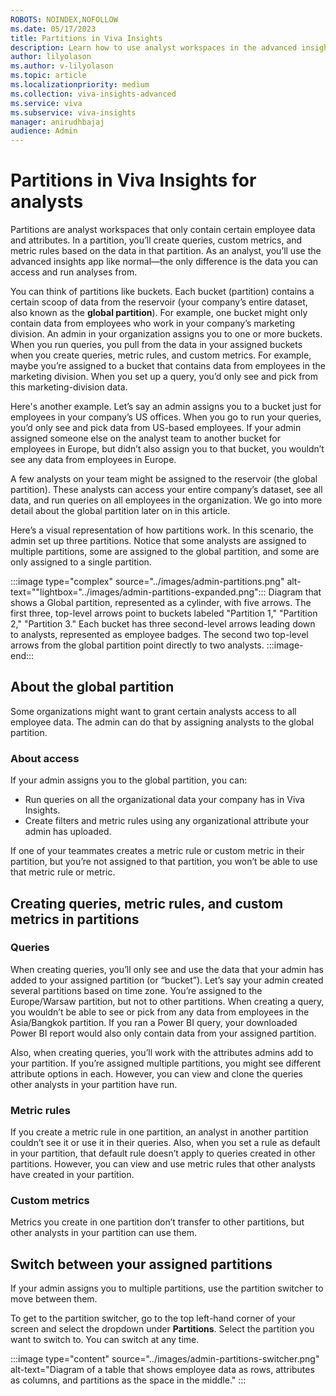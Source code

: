```yaml
---
ROBOTS: NOINDEX,NOFOLLOW
ms.date: 05/17/2023
title: Partitions in Viva Insights
description: Learn how to use analyst workspaces in the advanced insights app.
author: lilyolason
ms.author: v-lilyolason
ms.topic: article
ms.localizationpriority: medium
ms.collection: viva-insights-advanced
ms.service: viva 
ms.subservice: viva-insights
manager: anirudhbajaj
audience: Admin
---
```


# Partitions in Viva Insights for analysts

Partitions are analyst workspaces that only contain certain employee data and attributes. In a partition, you’ll create queries, custom metrics, and metric rules based on the data in that partition. As an analyst, you’ll use the advanced insights app like normal—the only difference is the data you can access and run analyses from.

You can think of partitions like buckets. Each bucket (partition) contains a certain scoop of data from the reservoir (your company’s entire dataset, also known as the **global partition**). For example, one bucket might only contain data from employees who work in your company’s marketing division.
An admin in your organization assigns you to one or more buckets. When you run queries, you pull from the data in your assigned buckets when you create queries, metric rules, and custom metrics. For example, maybe you’re assigned to a bucket that contains data from employees in the marketing division. When you set up a query, you’d only see and pick from this marketing-division data.

Here's another example. Let’s say an admin assigns you to a bucket just for employees in your company’s US offices. When you go to run your queries, you’d only see and pick data from US-based employees. If your admin assigned someone else on the analyst team to another bucket for employees in Europe, but didn’t also assign you to that bucket, you wouldn’t see any data from employees in Europe.

A few analysts on your team might be assigned to the reservoir (the global partition). These analysts can access your entire company’s dataset, see all data, and run queries on all employees in the organization. We go into more detail about the global partition later on in this article.

Here’s a visual representation of how partitions work. In this scenario, the admin set up three partitions. Notice that some analysts are assigned to multiple partitions, some are assigned to the global partition, and some are only assigned to a single partition.

:::image type="complex" source="../images/admin-partitions.png" alt-text="<alt text>"lightbox="../images/admin-partitions-expanded.png":::
   Diagram that shows a Global partition, represented as a cylinder, with five arrows. The first three, top-level arrows point to buckets labeled "Partition 1," "Partition 2," "Partition 3." Each bucket has three second-level arrows leading down to analysts, represented as employee badges. The second two top-level arrows from the global partition point directly to two analysts. 
:::image-end:::
 
## About the global partition

Some organizations might want to grant certain analysts access to all employee data. The admin can do that by assigning analysts to the global partition. 

### About access

If your admin assigns you to the global partition, you can:

* Run queries on all the organizational data your company has in Viva Insights.
* Create filters and metric rules using any organizational attribute your admin has uploaded.

If one of your teammates creates a metric rule or custom metric in their partition, but you’re not assigned to that partition, you won’t be able to use that metric rule or metric.

## Creating queries, metric rules, and custom metrics in partitions

### Queries

When creating queries, you’ll only see and use the data that your admin has added to your assigned partition (or “bucket”). Let’s say your admin created several partitions based on time zone. You’re assigned to the Europe/Warsaw partition, but not to other partitions. When creating a query, you wouldn’t be able to see or pick from any data from employees in the Asia/Bangkok partition. If you ran a Power BI query, your downloaded Power BI report would also only contain data from your assigned partition.

Also, when creating queries, you’ll work with the attributes admins add to your partition. If you’re assigned multiple partitions, you might see different attribute options in each.
However, you can view and clone the queries other analysts in your partition have run. 

### Metric rules

If you create a metric rule in one partition, an analyst in another partition couldn’t see it or use it in their queries. Also, when you set a rule as default in your partition, that default rule doesn’t apply to queries created in other partitions. However, you can view and use metric rules that other analysts have created in your partition. 

### Custom metrics

Metrics you create in one partition don’t transfer to other partitions, but other analysts in your partition can use them.

## Switch between your assigned partitions

If your admin assigns you to multiple partitions, use the partition switcher to move between them.

To get to the partition switcher, go to the top left-hand corner of your screen and select the dropdown under **Partitions**. Select the partition you want to switch to. You can switch at any time.

:::image type="content" source="../images/admin-partitions-switcher.png" alt-text="Diagram of a table that shows employee data as rows, attributes as columns, and partitions as the space in the middle." :::
 
